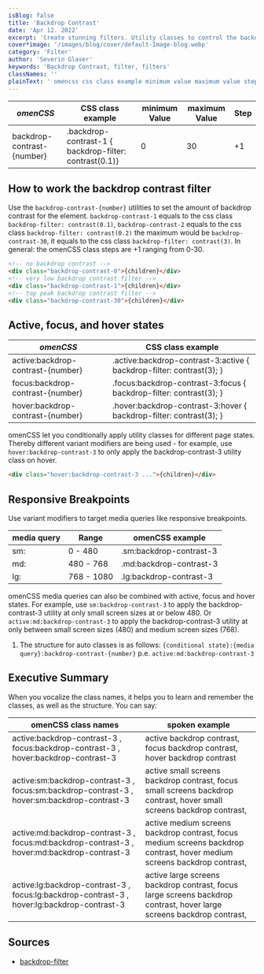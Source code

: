 ```yaml
---
isBlog: false
title: 'Backdrop Contrast'
date: 'Apr 12. 2022'
excerpt: 'Create stunning filters. Utility classes to control the backdrop contrast.'
cover*image: '/images/blog/cover/default-Image-blog.webp'
category: 'Filter'
author: 'Severin Glaser'
keywords: 'Backdrop Contrast, filter, filters'
classNames: ''
plainText: ' omencss css class example minimum value maximum value step backdrop-contrast number backdrop-contrast-1 backdrop-filter: contrast 0 1 0 30 +1 how to work the backdrop contrast filter use the `backdrop-contrast number ` utilities to set the amount of backdrop contrast for the element `backdrop-contrast-1` equals to the css class `backdrop-filter: contrast 0 1 ` `backdrop-contrast-2` equals to the css class `backdrop-filter: contrast 0 2 ` the maximum would be `backdrop-contrast-30` it equals to the css class `backdrop-filter: contrast 3 ` in general: the omencss class steps are +1 ranging from 0-30  active focus and hover states omencss css class example active:backdrop-contrast number active :backdrop-contrast-3:active backdrop-filter: contrast 3 ; focus:backdrop-contrast number focus :backdrop-contrast-3:focus backdrop-filter: contrast 3 ; hover:backdrop-contrast number hover :backdrop-contrast-3:hover backdrop-filter: contrast 3 ; omencss let you conditionally apply utility classes for different page states thereby different variant modifiers are being used for example use `hover:backdrop-contrast-3` to only apply the backdrop-contrast-3 utility class on hover  responsive breakpoints use variant modifiers to target media queries like responsive breakpoints media query range omencss example sm: 0 480 sm:backdrop-contrast-3 md: 480 768 md:backdrop-contrast-3 lg: 768 1080 lg:backdrop-contrast-3 omencss media queries can also be combined with active focus and hover states for example use `sm:backdrop-contrast-3` to apply the backdrop-contrast-3 utility at only small screen sizes at or below 480 or `active:md:backdrop-contrast-3` to apply the backdrop-contrast-3 utility at only between small screen sizes 480 and medium screen sizes 768 1 the structure for auto classes is as follows: ` conditional state : media query :backdrop-contrast number ` p e `active:md:backdrop-contrast-3` executive summary when you vocalize the class names it helps you to learn and remember the classes as well as the structure you can say: omencss class names spoken example active:backdrop-contrast-3 focus:backdrop-contrast-3 hover:backdrop-contrast-3 active backdrop contrast focus backdrop contrast hover backdrop contrast active:sm:backdrop-contrast-3 focus:sm:backdrop-contrast-3 hover:sm:backdrop-contrast-3 active small screens backdrop contrast focus small screens backdrop contrast hover small screens backdrop contrast active:md:backdrop-contrast-3 focus:md:backdrop-contrast-3 hover:md:backdrop-contrast-3 active medium screens backdrop contrast focus medium screens backdrop contrast hover medium screens backdrop contrast active:lg:backdrop-contrast-3 focus:lg:backdrop-contrast-3 hover:lg:backdrop-contrast-3 active large screens backdrop contrast focus large screens backdrop contrast hover large screens backdrop contrast sources backdrop-filter https: developer mozilla org en-us docs web css backdrop-filter '
---
```


| _omenCSS_                  | CSS class example                                      | minimum Value | maximum Value | Step |
| -------------------------- | ------------------------------------------------------ | ------------- | ------------- | ---- |
| backdrop-contrast-{number} | .backdrop-contrast-1 { backdrop-filter: contrast(0.1)} | 0             | 30            | +1   |

## How to work the backdrop contrast filter

Use the `backdrop-contrast-{number}` utilities to set the amount of backdrop contrast for the element. `backdrop-contrast-1` equals to the css class `backdrop-filter: contrast(0.1)`, `backdrop-contrast-2` equals to the css class `backdrop-filter: contrast(0.2)` the maximum would be `backdrop-contrast-30`, it equals to the css class `backdrop-filter: contrast(3)`. In general: the omenCSS class steps are +1 ranging from 0-30.

```html
<!-- no backdrop contrast -->
<div class="backdrop-contrast-0">{children}</div>
<!-- very low backdrop contrast filter -->
<div class="backdrop-contrast-1">{children}</div>
<!-- top peak backdrop contrast filter -->
<div class="backdrop-contrast-30">{children}</div>
```

## Active, focus, and hover states

| _omenCSS_                         | CSS class example                                                     |
| --------------------------------- | --------------------------------------------------------------------- |
| active:backdrop-contrast-{number} | .active\:backdrop-contrast-3:active { backdrop-filter: contrast(3); } |
| focus:backdrop-contrast-{number}  | .focus\:backdrop-contrast-3:focus { backdrop-filter: contrast(3); }   |
| hover:backdrop-contrast-{number}  | .hover\:backdrop-contrast-3:hover { backdrop-filter: contrast(3); }   |

omenCSS let you conditionally apply utility classes for different page states. Thereby different variant modifiers are being used - for example, use `hover:backdrop-contrast-3` to only apply the backdrop-contrast-3 utility class on hover.

```html
<div class="hover:backdrop-contrast-3 ...">{children}</div>
```

## Responsive Breakpoints

Use variant modifiers to target media queries like responsive breakpoints.

| media query | Range      | omenCSS example         |
| ----------- | ---------- | ----------------------- |
| sm:         | 0 - 480    | .sm:backdrop-contrast-3 |
| md:         | 480 - 768  | .md:backdrop-contrast-3 |
| lg:         | 768 - 1080 | .lg:backdrop-contrast-3 |

omenCSS media queries can also be combined with active, focus and hover states. For example, use `sm:backdrop-contrast-3` to apply the backdrop-contrast-3 utility at only small screen sizes at or below 480. Or `active:md:backdrop-contrast-3` to apply the backdrop-contrast-3 utility at only between small screen sizes (480) and medium screen sizes (768).

1. The structure for auto classes is as follows: `{conditional state}:{media query}:backdrop-contrast-{number}` p.e. `active:md:backdrop-contrast-3`

## Executive Summary

When you vocalize the class names, it helps you to learn and remember the classes, as well as the structure. You can say:

| omenCSS class names                                                                         | spoken example                                                                                                           |
| ------------------------------------------------------------------------------------------- | ------------------------------------------------------------------------------------------------------------------------ |
| active:backdrop-contrast-3 , focus:backdrop-contrast-3 , hover:backdrop-contrast-3          | active backdrop contrast, focus backdrop contrast, hover backdrop contrast                                               |
| active:sm:backdrop-contrast-3 , focus:sm:backdrop-contrast-3 , hover:sm:backdrop-contrast-3 | active small screens backdrop contrast, focus small screens backdrop contrast, hover small screens backdrop contrast,    |
| active:md:backdrop-contrast-3 , focus:md:backdrop-contrast-3 , hover:md:backdrop-contrast-3 | active medium screens backdrop contrast, focus medium screens backdrop contrast, hover medium screens backdrop contrast, |
| active:lg:backdrop-contrast-3 , focus:lg:backdrop-contrast-3 , hover:lg:backdrop-contrast-3 | active large screens backdrop contrast, focus large screens backdrop contrast, hover large screens backdrop contrast,    |

## Sources

- [backdrop-filter](https://developer.mozilla.org/en-US/docs/Web/CSS/backdrop-filter)
